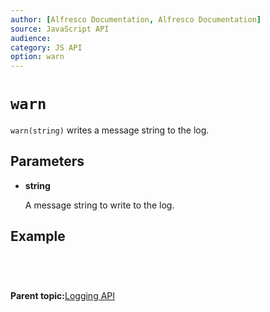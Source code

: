 ```yaml
---
author: [Alfresco Documentation, Alfresco Documentation]
source: JavaScript API
audience: 
category: JS API
option: warn
---
```


# `warn`

`warn(string)` writes a message string to the log.

## Parameters

-   **string**

    A message string to write to the log.


## Example

```

         
      
```

**Parent topic:**[Logging API](../references/API-JS-Logging.md)


